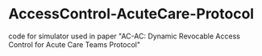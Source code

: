 # AccessControl-AcuteCare-Protocol
code for simulator used in paper "AC-AC: Dynamic Revocable Access Control for Acute Care Teams Protocol"
